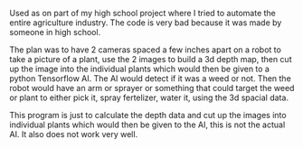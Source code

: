 Used as on part of my high school project where I tried to automate the entire agriculture industry.
The code is very bad because it was made by someone in high school.

The plan was to have 2 cameras spaced a few inches apart on a robot to take a picture of a plant, use the 2 images to build a 3d depth map, then cut up the image into the individual plants which would then be given to a python Tensorflow AI. The AI would detect if it was a weed or not. Then the robot would have an arm or sprayer or something that could target the weed or plant to either pick it, spray fertelizer, water it, using the 3d spacial data.

This program is just to calculate the depth data and cut up the images into individual plants which would then be given to the AI, this is not the actual AI.
It also does not work very well.